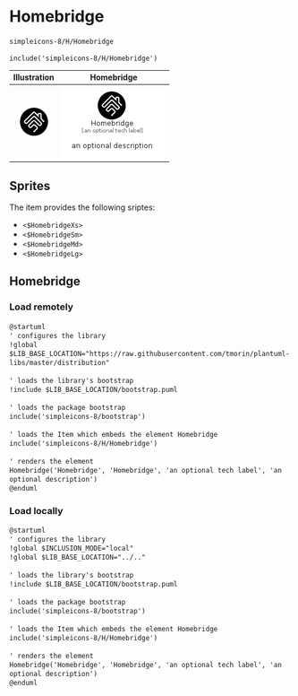 # Homebridge


```text
simpleicons-8/H/Homebridge
```

```text
include('simpleicons-8/H/Homebridge')
```



| Illustration | Homebridge |
| :---: | :---: |
| ![illustration for Illustration](../../simpleicons-8/H/Homebridge.png) | ![illustration for Homebridge](../../simpleicons-8/H/Homebridge.Local.png) |



## Sprites
The item provides the following sriptes:

- `<$HomebridgeXs>`
- `<$HomebridgeSm>`
- `<$HomebridgeMd>`
- `<$HomebridgeLg>`





## Homebridge

### Load remotely
```plantuml
@startuml
' configures the library
!global $LIB_BASE_LOCATION="https://raw.githubusercontent.com/tmorin/plantuml-libs/master/distribution"

' loads the library's bootstrap
!include $LIB_BASE_LOCATION/bootstrap.puml

' loads the package bootstrap
include('simpleicons-8/bootstrap')

' loads the Item which embeds the element Homebridge
include('simpleicons-8/H/Homebridge')

' renders the element
Homebridge('Homebridge', 'Homebridge', 'an optional tech label', 'an optional description')
@enduml
```

### Load locally
```plantuml
@startuml
' configures the library
!global $INCLUSION_MODE="local"
!global $LIB_BASE_LOCATION="../.."

' loads the library's bootstrap
!include $LIB_BASE_LOCATION/bootstrap.puml

' loads the package bootstrap
include('simpleicons-8/bootstrap')

' loads the Item which embeds the element Homebridge
include('simpleicons-8/H/Homebridge')

' renders the element
Homebridge('Homebridge', 'Homebridge', 'an optional tech label', 'an optional description')
@enduml
```

